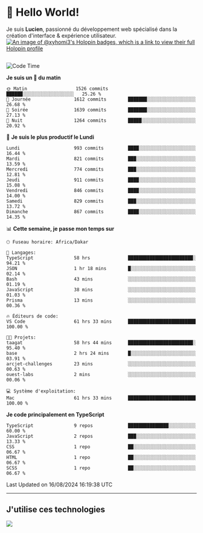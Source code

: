 # 👋 Hello World!

Je suis **Lucien**, passionné du développement web spécialisé dans la création d'interface & expérience utilisateur.
[![An image of @xyhomi3's Holopin badges, which is a link to view their full Holopin profile](https://holopin.me/xyhomi3)](https://holopin.io/@xyhomi3)

##

<!--START_SECTION:waka-->
![Code Time](http://img.shields.io/badge/Code%20Time-1%2C801%20hrs%2011%20mins-blue)

**Je suis un 🐤 du matin** 

```text
🌞 Matin                  1526 commits        ██████░░░░░░░░░░░░░░░░░░░   25.26 % 
🌆 Journée                1612 commits        ███████░░░░░░░░░░░░░░░░░░   26.68 % 
🌃 Soirée                 1639 commits        ███████░░░░░░░░░░░░░░░░░░   27.13 % 
🌙 Nuit                   1264 commits        █████░░░░░░░░░░░░░░░░░░░░   20.92 % 
```
📅 **Je suis le plus productif le Lundi** 

```text
Lundi                    993 commits         ████░░░░░░░░░░░░░░░░░░░░░   16.44 % 
Mardi                    821 commits         ███░░░░░░░░░░░░░░░░░░░░░░   13.59 % 
Mercredi                 774 commits         ███░░░░░░░░░░░░░░░░░░░░░░   12.81 % 
Jeudi                    911 commits         ████░░░░░░░░░░░░░░░░░░░░░   15.08 % 
Vendredi                 846 commits         ████░░░░░░░░░░░░░░░░░░░░░   14.00 % 
Samedi                   829 commits         ███░░░░░░░░░░░░░░░░░░░░░░   13.72 % 
Dimanche                 867 commits         ████░░░░░░░░░░░░░░░░░░░░░   14.35 % 
```


📊 **Cette semaine, je passe mon temps sur** 

```text
🕑︎ Fuseau horaire: Africa/Dakar

💬 Langages: 
TypeScript               58 hrs              ████████████████████████░   94.21 % 
JSON                     1 hr 18 mins        █░░░░░░░░░░░░░░░░░░░░░░░░   02.14 % 
Bash                     43 mins             ░░░░░░░░░░░░░░░░░░░░░░░░░   01.19 % 
JavaScript               38 mins             ░░░░░░░░░░░░░░░░░░░░░░░░░   01.03 % 
Prisma                   13 mins             ░░░░░░░░░░░░░░░░░░░░░░░░░   00.36 % 

🔥 Éditeurs de code: 
VS Code                  61 hrs 33 mins      █████████████████████████   100.00 % 

🐱‍💻 Projets: 
taagat                   58 hrs 44 mins      ████████████████████████░   95.40 % 
base                     2 hrs 24 mins       █░░░░░░░░░░░░░░░░░░░░░░░░   03.91 % 
arcjet-challenges        23 mins             ░░░░░░░░░░░░░░░░░░░░░░░░░   00.63 % 
ouest-labs               2 mins              ░░░░░░░░░░░░░░░░░░░░░░░░░   00.06 % 

💻 Système d'exploitation: 
Mac                      61 hrs 33 mins      █████████████████████████   100.00 % 
```

**Je code principalement en TypeScript** 

```text
TypeScript               9 repos             ███████████████░░░░░░░░░░   60.00 % 
JavaScript               2 repos             ███░░░░░░░░░░░░░░░░░░░░░░   13.33 % 
CSS                      1 repo              ██░░░░░░░░░░░░░░░░░░░░░░░   06.67 % 
HTML                     1 repo              ██░░░░░░░░░░░░░░░░░░░░░░░   06.67 % 
SCSS                     1 repo              ██░░░░░░░░░░░░░░░░░░░░░░░   06.67 % 
```




 Last Updated on 16/08/2024 16:19:38 UTC
<!--END_SECTION:waka-->
---

## J'utilise ces technologies

<p align="left">
  <a href="https://skillicons.dev">
    <img src="https://skillicons.dev/icons?i=ts,js,md,scss,tailwind,react,docker,express,astro,vite,nextjs,vercel,figma,ableton" />
  </a>
</p>

